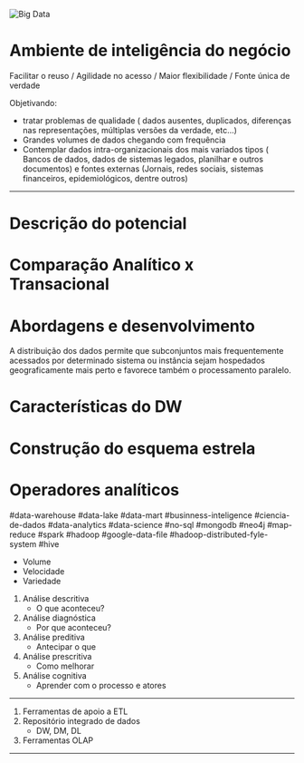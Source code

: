 
<!-- image in markdown -->

![Big Data](https://upload.wikimedia.org/wikipedia/commons/4/46/BigData_2267x1146_white.png)

# Ambiente de inteligência do negócio
Facilitar o reuso /
Agilidade no acesso /
Maior flexibilidade /
Fonte única de verdade

Objetivando:
- tratar problemas de qualidade ( dados ausentes, duplicados, diferenças nas representações, múltiplas versões da verdade, etc...)
- Grandes volumes de dados chegando com frequência
- Contemplar dados intra-organizacionais dos mais variados tipos ( Bancos de dados, dados de sistemas legados, planilhar e outros documentos) e fontes externas (Jornais, redes sociais, sistemas financeiros, epidemiológicos, dentre outros)

---

# Descrição do potencial

# Comparação Analítico x Transacional


# Abordagens e desenvolvimento
A distribuição dos dados permite que subconjuntos mais frequentemente acessados por determinado sistema ou instância sejam hospedados geograficamente mais perto e favorece também o processamento paralelo.

# Características do DW


# Construção do esquema estrela

# Operadores analíticos


#data-warehouse #data-lake #data-mart
#businness-inteligence #ciencia-de-dados
#data-analytics #data-science
#no-sql #mongodb #neo4j
#map-reduce #spark #hadoop 
#google-data-file #hadoop-distributed-fyle-system
#hive

- Volume
- Velocidade
- Variedade

1. Análise descritiva
   - O que aconteceu?
2. Análise diagnóstica
   - Por que aconteceu?
3. Análise preditiva
   - Antecipar o que
4. Análise prescritiva
   - Como melhorar
5. Análise cognitiva
   - Aprender com o processo e atores

---

1. Ferramentas de apoio a ETL
2. Repositório integrado de dados
   - DW, DM, DL
3. Ferramentas OLAP

---
